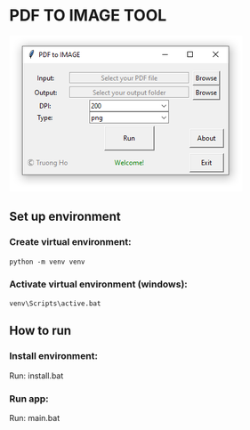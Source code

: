# PDF TO IMAGE TOOL
![](https://github.com/holamtruong/pdf2img_gui/blob/master/screen.png?raw=true)

## Set up environment
### Create virtual environment:
    python -m venv venv
### Activate virtual environment (windows):
    venv\Scripts\active.bat
    
## How to run
### Install environment:
   Run: install.bat
### Run app:
   Run: main.bat


     
    
